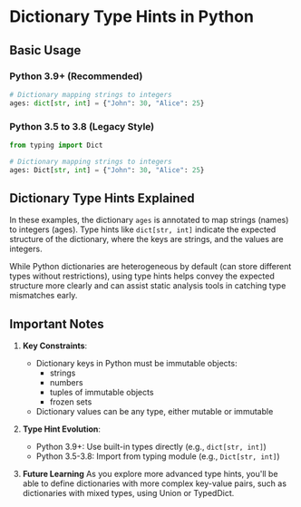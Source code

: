 # Dictionary Type Hints in Python

## Basic Usage

### Python 3.9+ (Recommended)
```python
# Dictionary mapping strings to integers
ages: dict[str, int] = {"John": 30, "Alice": 25}
```

### Python 3.5 to 3.8 (Legacy Style)
```python
from typing import Dict

# Dictionary mapping strings to integers
ages: Dict[str, int] = {"John": 30, "Alice": 25}
```

## Dictionary Type Hints Explained

In these examples, the dictionary `ages` is annotated to map strings (names) to integers (ages). Type hints like `dict[str, int]` indicate the expected structure of the dictionary, where the keys are strings, and the values are integers.

While Python dictionaries are heterogeneous by default (can store different types without restrictions), using type hints helps convey the expected structure more clearly and can assist static analysis tools in catching type mismatches early.

## Important Notes

1. **Key Constraints**:
   - Dictionary keys in Python must be immutable objects:
     - strings
     - numbers
     - tuples of immutable objects
     - frozen sets
   - Dictionary values can be any type, either mutable or immutable

2. **Type Hint Evolution**:
   - Python 3.9+: Use built-in types directly (e.g., `dict[str, int]`)
   - Python 3.5-3.8: Import from typing module (e.g., `Dict[str, int]`)

3. **Future Learning**
As you explore more advanced type hints, you'll be able to define dictionaries with more complex key-value pairs, such as dictionaries with mixed types, using Union or TypedDict.

